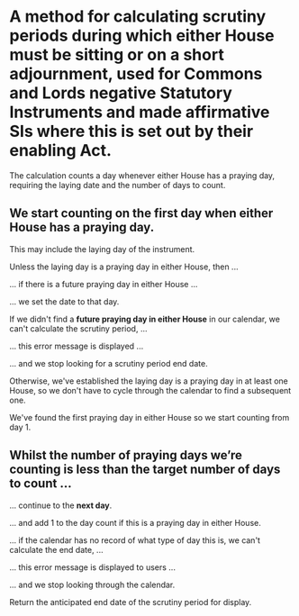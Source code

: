 # A method for calculating scrutiny periods during which **either** House must be sitting or on a short adjournment, used for Commons and Lords negative Statutory Instruments and made affirmative SIs where this is set out by their enabling Act.

The calculation counts a day whenever either House has a praying day, requiring the laying date and the number of days to count.

## We start counting on the **first day when either House has a praying day**.

This may include the laying day of the instrument.

Unless the laying day is a praying day in either House, then ...

... if there is a future praying day in either House ...

... we set the date to that day.

If we didn't find a **future praying day in either House** in our calendar, we can't calculate the scrutiny period, ...

... this error message is displayed ...

... and we stop looking for a scrutiny period end date.

Otherwise, we've established the laying day is a praying day in at least one House, so we don't have to cycle through the calendar to find a subsequent one.

We've found the first praying day in either House so we start counting from day 1.

## Whilst the number of praying days we’re counting is less than the target number of days to count ...

... continue to the **next day**.

... and add 1 to the day count if this is a praying day in either House.

... if the calendar has no record of what type of day this is, we can't calculate the end date, ...

... this error message is displayed to users ...

... and we stop looking through the calendar.

Return the anticipated end date of the scrutiny period for display.

